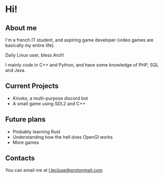 # Hi!

## About me
I'm a french IT student, and aspiring game developer (video games are basically my entire life). 

Daily Linux user, bless Arch!

I mainly code in C++ and Python, and have some knowledge of PHP, SQL and Java.

## Current Projects
* Kinoko, a multi-purpose discord bot
* A small game using SDL2 and C++

## Future plans
* Probably learning Rust
* Understanding how the hell does OpenGl works
* More games
 
## Contacts
You can email me at l.lecluse@protonmail.com
